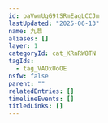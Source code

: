 ```yaml
---
id: paVwmUgG9tSRmEagLCCJm
lastUpdated: "2025-06-13"
name: 九鼎
aliases: []
layer: 1
categoryId: cat_KRnRW8TN
tagIds:
  - tag_VAOxUoOE
nsfw: false
parent: ""
relatedEntries: []
timelineEvents: []
titledLinks: []
---
```


